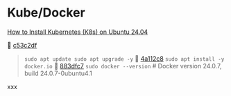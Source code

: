 # Kube/Docker

[How to Install Kubernetes (K8s) on Ubuntu 24.04](https://hostnextra.com/learn/tutorials/how-to-install-kubernetes-k8s-on-ubuntu)

🚢 [c53c2df](https://github.com/arafatm/learn.pulumi/commit/c53c2df) 
> `sudo apt update sudo apt upgrade -y`
🚢 [4a112c8](https://github.com/arafatm/learn.pulumi/commit/4a112c8)
> `sudo apt install -y docker.io`
🚢 [883dfc7](https://github.com/arafatm/learn.pulumi/commit/883dfc7)
> `sudo docker --version` # Docker version 24.0.7, build 24.0.7-0ubuntu4.1

xxx
